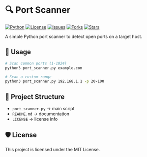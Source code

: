 # 🔍 Port Scanner

[![Python](https://img.shields.io/badge/python-3.9%2B-blue)](https://www.python.org/)
[![License](https://img.shields.io/badge/license-MIT-green)](LICENSE)
[![Issues](https://img.shields.io/github/issues/josh-hub-tech/port-scanner)](https://github.com/josh-hub-tech/port-scanner/issues)
[![Forks](https://img.shields.io/github/forks/josh-hub-tech/port-scanner)](https://github.com/josh-hub-tech/port-scanner/network/members)
[![Stars](https://img.shields.io/github/stars/josh-hub-tech/port-scanner)](https://github.com/josh-hub-tech/port-scanner/stargazers)

A simple Python port scanner to detect open ports on a target host.

## 🚀 Usage

```bash
# Scan common ports (1-1024)
python3 port_scanner.py example.com

# Scan a custom range
python3 port_scanner.py 192.168.1.1 -p 20-100
```

## 📂 Project Structure
- `port_scanner.py` → main script
- `README.md` → documentation
- `LICENSE` → license info

## 🛡️ License
This project is licensed under the MIT License.
